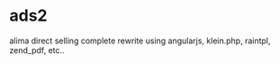 ads2
====

alima direct selling complete rewrite using angularjs, klein.php,
raintpl, zend_pdf, etc..

